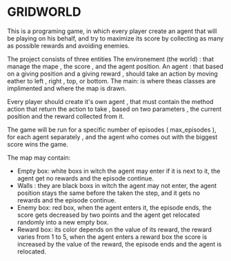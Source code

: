 # GRIDWORLD
This is a programing game, in which every player create an agent that will be playing on his behalf, and try to maximize its score by collecting as many as possible rewards and avoiding enemies.

The project consists of three entities 
The environement (the world) : that manage the mape , the score , and the agent position.
An agent : that based on a giving position and a giving reward , should take an action by moving eather to left , right , top, or bottom.
The main: is where theas classes are implimented and where the map is drawn.

Every player should create it's own agent , that must contain the method action that return the action to take , based on two parameters , the current position and the reward collected from it.

The game will be run for a specific number of episodes ( max_episodes ), for each agent separately , and the agent who comes out with the biggest score wins the game.

The map may contain:
  - Empty box: white boxs in witch the agent may enter if it is next to it, the agent get no rewards and the episode continue.
  - Walls : they are black boxs in witch the agent may not enter, the agent position stays the same before the taken the step, and it gets no rewards and the episode continue.
  - Enemy box: red box, when the agent enters it, the episode ends, the score gets decreased by two points and the agent get relocated randomly into a new empty box.
  - Reward box: its color depends on the value of its reward, the reward varies from 1 to 5, when the agent enters a reward box the score is increased by the value of the reward, the episode ends and the agent is relocated.
 
